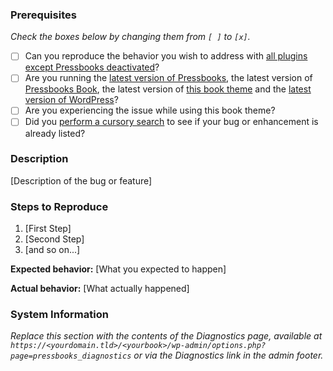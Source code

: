 ### Prerequisites

_Check the boxes below by changing them from `[ ]` to `[x]`._

* [ ] Can you reproduce the behavior you wish to address with [all plugins except Pressbooks deactivated](http://codex.wordpress.org/Multisite_Network_Administration#Plugins)?
* [ ] Are you running the [latest version of Pressbooks](http://github.com/pressbooks/pressbooks/releases/latest/), the latest version of [Pressbooks Book](http://github.com/pressbooks/pressbooks-book/releases/latest/), the latest version of [this book theme](http://github.com/pressbooks/pressbooks-leonard/releases/latest/) and the [latest version of WordPress](http://codex.wordpress.org/Upgrading_WordPress)?
* [ ] Are you experiencing the issue while using this book theme?
* [ ] Did you [perform a cursory search](https://github.com/issues?q=+is%3Aissue+repo%3Apressbooks%2Fpressbooks-leonard) to see if your bug or enhancement is already listed?

### Description

[Description of the bug or feature]

### Steps to Reproduce

1. [First Step]
2. [Second Step]
3. [and so on...]

**Expected behavior:** [What you expected to happen]

**Actual behavior:** [What actually happened]

### System Information

_Replace this section with the contents of the Diagnostics page, available at `https://<yourdomain.tld>/<yourbook>/wp-admin/options.php?page=pressbooks_diagnostics` or via the Diagnostics link in the admin footer._

